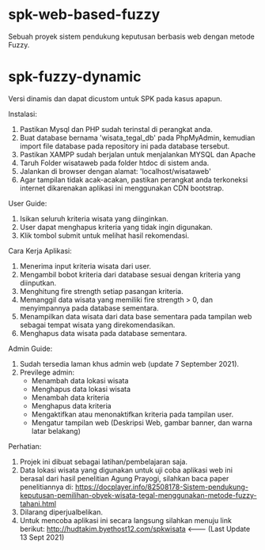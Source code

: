 # spk-web-based-fuzzy
Sebuah proyek sistem pendukung keputusan berbasis web dengan metode Fuzzy.

# spk-fuzzy-dynamic
Versi dinamis dan dapat dicustom untuk SPK pada kasus apapun.

Instalasi:
1. Pastikan Mysql dan PHP sudah terinstal di perangkat anda.
2. Buat database bernama 'wisata_tegal_db' pada PhpMyAdmin, kemudian import file database pada repository ini pada database tersebut.
3. Pastikan XAMPP sudah berjalan untuk menjalankan MYSQL dan Apache
4. Taruh Folder wisataweb pada folder htdoc di sistem anda.
5. Jalankan di browser dengan alamat: 'localhost/wisataweb'
6. Agar tampilan tidak acak-acakan, pastikan perangkat anda terkoneksi internet dikarenakan aplikasi ini menggunakan CDN bootstrap.

User Guide:
1. Isikan seluruh kriteria wisata yang diinginkan.
2. User dapat menghapus kriteria yang tidak ingin digunakan.
3. Klik tombol submit untuk melihat hasil rekomendasi.

Cara Kerja Aplikasi:
1. Menerima input kriteria wisata dari user.
2. Mengambil bobot kriteria dari database sesuai dengan kriteria yang diinputkan.
3. Menghitung fire strength setiap pasangan kriteria.
4. Memanggil data wisata yang memiliki fire strength > 0, dan menyimpannya pada database sementara.
6. Menampilkan data wisata dari data base sementara pada tampilan web sebagai tempat wisata yang direkomendasikan.
7. Menghapus data wisata pada database sementara.

Admin Guide:
1. Sudah tersedia laman khus admin web (update 7 September 2021).
2. Previlege admin: 
   - Menambah data lokasi wisata
   - Menghapus data lokasi wisata
   - Menambah data kriteria
   - Menghapus data kriteria
   - Mengaktifkan atau menonaktifkan kriteria pada tampilan user.
   - Mengatur tampilan web (Deskripsi Web, gambar banner, dan warna latar belakang)

Perhatian: 
1. Projek ini dibuat sebagai latihan/pembelajaran saja.
2. Data lokasi wisata yang digunakan untuk uji coba aplikasi web ini berasal dari hasil penelitian Agung Prayogi, 
   silahkan baca paper penelitiannya di: https://docplayer.info/82508178-Sistem-pendukung-keputusan-pemilihan-obyek-wisata-tegal-menggunakan-metode-fuzzy-tahani.html
3. Dilarang diperjualbelikan.
4. Untuk mencoba aplikasi ini secara langsung silahkan menuju link berikut: http://hudtakim.byethost12.com/spkwisata  <--- (Last Update 13 Sept 2021)
